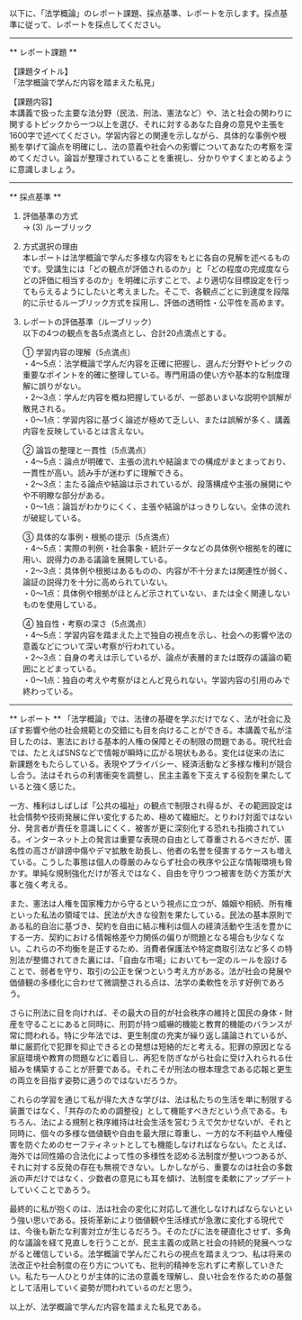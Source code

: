 以下に、「法学概論」のレポート課題、採点基準、レポートを示します。採点基準に従って、レポートを採点してください。

---------------------------------------
** レポート課題 **

【課題タイトル】  
「法学概論で学んだ内容を踏まえた私見」

【課題内容】  
本講義で扱った主要な法分野（民法、刑法、憲法など）や、法と社会の関わりに関するトピックから一つ以上を選び、それに対するあなた自身の意見や主張を1600字で述べてください。学習内容との関連を示しながら、具体的な事例や根拠を挙げて論点を明確にし、法の意義や社会への影響についてあなたの考察を深めてください。論旨が整理されていることを重視し、分かりやすくまとめるように意識しましょう。

---------------------------------------
** 採点基準 **

1. 評価基準の方式  
   → (3) ルーブリック

2. 方式選択の理由  
   本レポートは法学概論で学んだ多様な内容をもとに各自の見解を述べるものです。受講生には「どの観点が評価されるのか」と「どの程度の完成度ならどの評価に相当するのか」を明確に示すことで、より適切な目標設定を行ってもらえるようにしたいと考えました。そこで、各観点ごとに到達度を段階的に示せるルーブリック方式を採用し、評価の透明性・公平性を高めます。

3. レポートの評価基準（ルーブリック）  
   以下の4つの観点を各5点満点とし、合計20点満点とする。

   ① 学習内容の理解（5点満点）  
      ・4〜5点：法学概論で学んだ内容を正確に把握し、選んだ分野やトピックの重要なポイントを的確に整理している。専門用語の使い方や基本的な制度理解に誤りがない。  
      ・2〜3点：学んだ内容を概ね把握しているが、一部あいまいな説明や誤解が散見される。  
      ・0〜1点：学習内容に基づく論述が極めて乏しい、または誤解が多く、講義内容を反映しているとは言えない。  

   ② 論旨の整理と一貫性（5点満点）  
      ・4〜5点：論点が明確で、主張の流れや結論までの構成がまとまっており、一貫性が高い。読み手が迷わずに理解できる。  
      ・2〜3点：主たる論点や結論は示されているが、段落構成や主張の展開にやや不明瞭な部分がある。  
      ・0〜1点：論旨がわかりにくく、主張や結論がはっきりしない。全体の流れが破綻している。  

   ③ 具体的な事例・根拠の提示（5点満点）  
      ・4〜5点：実際の判例・社会事象・統計データなどの具体例や根拠を的確に用い、説得力のある議論を展開している。  
      ・2〜3点：具体例や根拠はあるものの、内容が不十分または関連性が弱く、論証の説得力を十分に高められていない。  
      ・0〜1点：具体例や根拠がほとんど示されていない、または全く関連しないものを使用している。  

   ④ 独自性・考察の深さ（5点満点）  
      ・4〜5点：学習内容を踏まえた上で独自の視点を示し、社会への影響や法の意義などについて深い考察が行われている。  
      ・2〜3点：自身の考えは示しているが、論点が表層的または既存の議論の範囲にとどまっている。  
      ・0〜1点：独自の考えや考察がほとんど見られない。学習内容の引用のみで終わっている。  

---------------------------------------
** レポート **
「法学概論」では、法律の基礎を学ぶだけでなく、法が社会に及ぼす影響や他の社会規範との交錯にも目を向けることができる。本講義で私が注目したのは、憲法における基本的人権の保障とその制限の問題である。現代社会では、たとえばSNSなどで情報が瞬時に広がる現状もある。変化は従来の法に新課題をもたらしている。表現やプライバシー、経済活動など多様な権利が競合し合う。法はそれらの利害衝突を調整し、民主主義を下支えする役割を果たしていると強く感じた。

一方、権利はしばしば「公共の福祉」の観点で制限され得るが、その範囲設定は社会情勢や技術発展に伴い変化するため、極めて繊細だ。とりわけ対面ではない分、発言者が責任を意識しにくく、被害が更に深刻化する恐れも指摘されている。インターネット上の発言は重要な表現の自由として尊重されるべきだが、匿名性の高さが誹謗中傷やデマ拡散を助長し、他者の名誉を侵害するケースも増えている。こうした事態は個人の尊厳のみならず社会の秩序や公正な情報環境も脅かす。単純な規制強化だけが答えではなく、自由を守りつつ被害を防ぐ方策が大事と強く考える。

また、憲法は人権を国家権力から守るという視点に立つが、婚姻や相続、所有権といった私法の領域では、民法が大きな役割を果たしている。民法の基本原則である私的自治に基づき、契約を自由に結ぶ権利は個人の経済活動や生活を豊かにする一方、契約における情報格差や力関係の偏りが問題となる場合も少なくない。これらの不均衡を是正するため、消費者保護法や特定商取引法など多くの特別法が整備されてきた裏には、「自由な市場」においても一定のルールを設けることで、弱者を守り、取引の公正を保つという考え方がある。法が社会の発展や価値観の多様化に合わせて微調整される点は、法学の柔軟性を示す好例であろう。

さらに刑法に目を向ければ、その最大の目的が社会秩序の維持と国民の身体・財産を守ることにあると同時に、刑罰が持つ威嚇的機能と教育的機能のバランスが常に問われる。特に少年法では、更生制度の充実が繰り返し議論されているが、単に厳罰化で犯罪を抑止できるとの発想は短絡的だと考える。犯罪の原因となる家庭環境や教育の問題などに着目し、再犯を防ぎながら社会に受け入れられる仕組みを構築することが肝要である。それこそが刑法の根本理念である応報と更生の両立を目指す姿勢に適うのではないだろうか。

これらの学習を通じて私が得た大きな学びは、法は私たちの生活を単に制限する装置ではなく、「共存のための調整役」として機能すべきだという点である。もちろん、法による規制と秩序維持は社会生活を営むうえで欠かせないが、それと同時に、個々の多様な価値観や自由を最大限に尊重し、一方的な不利益や人権侵害を防ぐためのセーフティネットとしても機能しなければならない。たとえば、海外では同性婚の合法化によって性の多様性を認める法制度が整いつつあるが、それに対する反発の存在も無視できない。しかしながら、重要なのは社会の多数派の声だけではなく、少数者の意見にも耳を傾け、法制度を柔軟にアップデートしていくことであろう。

最終的に私が抱くのは、法は社会の変化に対応して進化しなければならないという強い思いである。技術革新により価値観や生活様式が急激に変化する現代では、今後も新たな利害対立が生じるだろう。そのたびに法を硬直化させず、多角的な議論を経て見直しを行うことが、民主主義の成熟と社会の持続的発展へつながると確信している。法学概論で学んだこれらの視点を踏まえつつ、私は将来の法改正や社会制度の在り方についても、批判的精神を忘れずに考察していきたい。私たち一人ひとりが主体的に法の意義を理解し、良い社会を作るための基盤として活用していく姿勢が問われているのだと思う。

以上が、法学概論で学んだ内容を踏まえた私見である。

